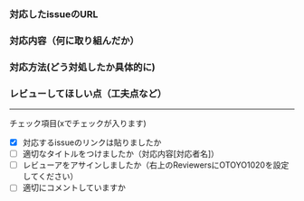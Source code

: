 ### 対応したissueのURL 


### 対応内容（何に取り組んだか）


### 対応方法(どう対処したか具体的に)


### レビューしてほしい点（工夫点など）

***

チェック項目(xでチェックが入ります)
- [x] 対応するissueのリンクは貼りましたか
- [ ] 適切なタイトルをつけましたか（対応内容[対応者名]）
- [ ] レビューアをアサインしましたか（右上のReviewersにOTOYO1020を設定してください）
- [ ] 適切にコメントしていますか
